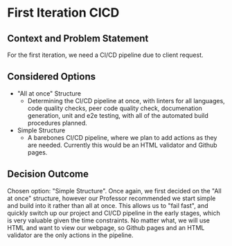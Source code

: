 # First Iteration CICD

## Context and Problem Statement

For the first iteration, we need a CI/CD pipeline due to client request.

## Considered Options

- "All at once" Structure
  - Determining the CI/CD pipeline at once, with linters for all languages, code quality checks, peer code quality check, documenation generation, unit and e2e testing, with all of the automated build procedures planned.
- Simple Structure
  - A barebones CI/CD pipeline, where we plan to add actions as they are needed. Currently this would be an HTML validator and Github pages.

## Decision Outcome

Chosen option: "Simple Structure". Once again, we first decided on the "All at once" structure, however our Professor recommended we start simple and build into it rather than all at once. This allows us to "fail fast", and quickly switch up our project and CI/CD pipeline in the early stages, which is very valuable given the time constraints. No matter what, we will use HTML and want to view our webpage, so Github pages and an HTML validator are the only actions in the pipeline.
